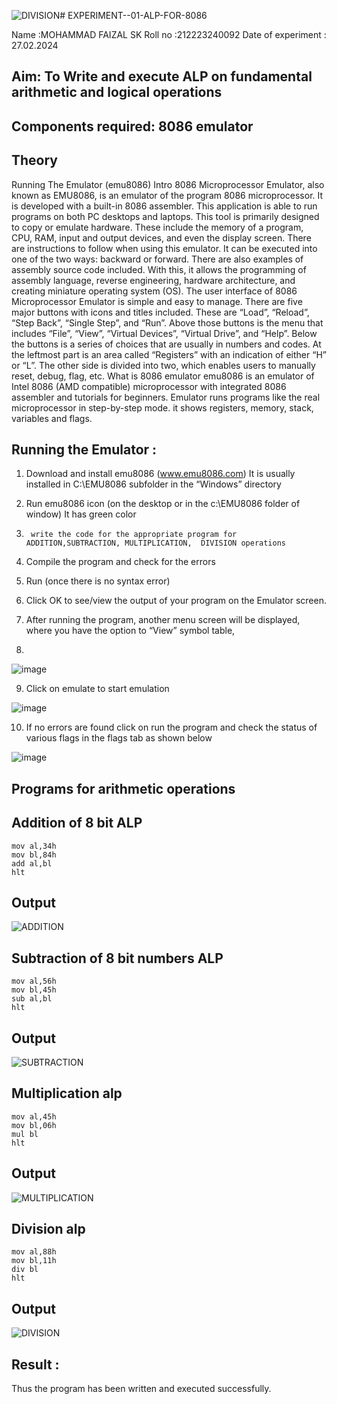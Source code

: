 ![DIVISION](https://github.com/mohammadfaizal87/EXPERIMENT--01-ALP-FOR-8086/assets/147139206/d91c4844-afd6-48fb-acc7-e7c6844a6338)# EXPERIMENT--01-ALP-FOR-8086

Name :MOHAMMAD FAIZAL SK
Roll no :212223240092
Date of experiment : 27.02.2024





## Aim: To Write and execute ALP on fundamental arithmetic and logical operations
## Components required: 8086  emulator 
## Theory 
Running The Emulator (emu8086) Intro 8086 Microprocessor Emulator, also known as EMU8086, is an emulator of the program 8086 microprocessor. It is developed with a built-in 8086 assembler. This application is able to run programs on both PC desktops and laptops. This tool is primarily designed to copy or emulate hardware. These include the memory of a program, CPU, RAM, input and output devices, and even the display screen. There are instructions to follow when using this emulator. It can be executed into one of the two ways: backward or forward. There are also examples of assembly source code included. With this, it allows the programming of assembly language, reverse engineering, hardware architecture, and creating miniature operating system (OS). The user interface of 8086 Microprocessor Emulator is simple and easy to manage. There are five major buttons with icons and titles included. These are “Load”, “Reload”, “Step Back”, “Single Step”, and “Run”. Above those buttons is the menu that includes “File”, “View”, “Virtual Devices”, “Virtual Drive”, and “Help”. Below the buttons is a series of choices that are usually in numbers and codes. At the leftmost part is an area called “Registers” with an indication of either “H” or “L”. The other side is divided into two, which enables users to manually reset, debug, flag, etc. What is 8086 emulator emu8086 is an emulator of Intel 8086 (AMD compatible) microprocessor with integrated 8086 assembler and tutorials for beginners. Emulator runs programs like the real microprocessor in step-by-step mode. it shows registers, memory, stack, variables and flags.


 ## Running the Emulator :
1.	Download and install emu8086 (www.emu8086.com) It is usually installed in C:\EMU8086 subfolder in the “Windows” directory
2.	  Run  emu8086 icon (on the desktop or in the c:\EMU8086 folder of window) It has green color 
 
 
3.		write the code for the appropriate program for ADDITION,SUBTRACTION, MULTIPLICATION,  DIVISION operations 

4.	 Compile the program and check for the errors 
5.	Run (once there is no syntax error) 

6.	Click OK to see/view the output of your program on the Emulator screen. 


7.	After running the program, another menu screen will be displayed, where you have the option to “View” symbol table,
8.	 


![image](https://user-images.githubusercontent.com/36288975/189273263-d65baae9-4b8f-4723-afb3-c0ffa4052b04.png)











9.	Click on emulate to start emulation 








![image](https://user-images.githubusercontent.com/36288975/189273273-9bb36ec1-e2e8-4892-8d35-37707332bfdc.png)








10.	If no errors are found click on run the program and check the status of various flags in the flags tab as shown below 






![image](https://user-images.githubusercontent.com/36288975/189273277-113a2a33-4a40-4ff8-95a5-ecd3a1f504fe.png)







## Programs for arithmetic  operations

## Addition  of 8 bit ALP
```
mov al,34h
mov bl,84h
add al,bl
hlt
```

## Output
![ADDITION](https://github.com/mohammadfaizal87/EXPERIMENT--01-ALP-FOR-8086/assets/147139206/06bccc9a-8e1d-48df-a838-0a3fcd0280f8)

 
## Subtraction   of 8 bit numbers  ALP 
```
mov al,56h
mov bl,45h
sub al,bl
hlt
```
 
## Output
![SUBTRACTION](https://github.com/mohammadfaizal87/EXPERIMENT--01-ALP-FOR-8086/assets/147139206/7d98c1f2-1984-42ad-9601-f01dfd2dd3ba)



## Multiplication alp 
```
mov al,45h
mov bl,06h
mul bl
hlt
```
## Output  
![MULTIPLICATION](https://github.com/mohammadfaizal87/EXPERIMENT--01-ALP-FOR-8086/assets/147139206/3e0084c3-72c7-43cb-8d2f-fc4de26bd99d)


## Division alp 
```
mov al,88h
mov bl,11h
div bl
hlt
```

## Output 
![DIVISION](https://github.com/mohammadfaizal87/EXPERIMENT--01-ALP-FOR-8086/assets/147139206/245e2d61-ef1d-41ad-9e19-f2aae9e4cb9a)



## Result :
Thus the program has been written and executed successfully.
 








